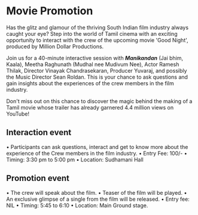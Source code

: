 # Movie Promotion

Has the glitz and glamour of the thriving South Indian film industry always caught your eye? Step into the world of Tamil cinema with an exciting opportunity to interact with the crew of the upcoming movie 'Good Night', produced by Million Dollar Productions.

Join us for a 40-minute interactive session with **_Manikandan_** (Jai bhim, Kaala), Meetha Raghunath (Mudhal nee Mudivum Nee), Actor Ramesh Thilak, Director Vinayak Chandrasekaran, Producer Yuvaraj, and possibly the Music Director Sean Roldan. This is your chance to ask questions and gain insights about the experiences of the crew members in the film industry.

Don't miss out on this chance to discover the magic behind the making of a Tamil movie whose trailer has already garnered 4.4 million views on YouTube!

## Interaction event
•	Participants can ask questions, interact and get to know more about the experience of the Crew members in the film industry.
•	Entry Fee: 100/-
•	Timing: 3:30 pm to 5:00 pm
•	Location: Sudhamani Hall

## Promotion event 
•	The crew will speak about the film.
•	Teaser of the film will be played.
•	An exclusive glimpse of a single from the film will be released.
•	Entry fee: NIL
•	Timing: 5:45 to 6:10 
•	Location: Main Ground stage.

